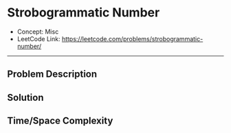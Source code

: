 # Strobogrammatic Number

- Concept: Misc
- LeetCode Link: https://leetcode.com/problems/strobogrammatic-number/

---

## Problem Description

## Solution

## Time/Space Complexity

